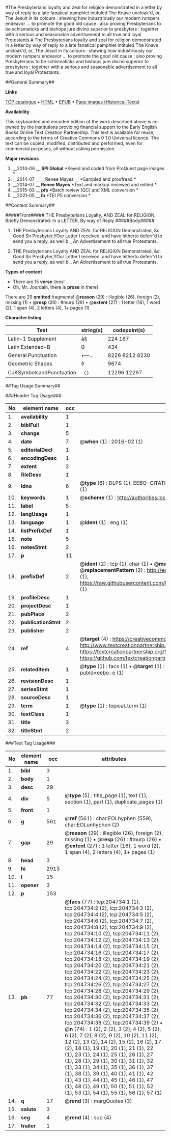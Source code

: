 #The Presbyterians loyalty and zeal for religion demonstrated in a letter by way of reply to a late fanatical pamphlet intituled The Knave uncloak'd, or, The Jesuit in its colours : shewing how industriously our modern rumpers endeavor ... to promote the good old cause : also proving Presbyterians to be schismaticks and bishops jure divino superior to presbyters : together with a serious and seasonable advertisement to all true and loyal Protestants.#
The Presbyterians loyalty and zeal for religion demonstrated in a letter by way of reply to a late fanatical pamphlet intituled The Knave uncloak'd, or, The Jesuit in its colours : shewing how industriously our modern rumpers endeavor ... to promote the good old cause : also proving Presbyterians to be schismaticks and bishops jure divino superior to presbyters : together with a serious and seasonable advertisement to all true and loyal Protestants.

##General Summary##

**Links**

[TCP catalogue](http://www.ota.ox.ac.uk/tcp/)  • 
[HTML](http://tei.it.ox.ac.uk/tcp/Texts-HTML/free/B28/B28316.html)  • 
[EPUB](http://tei.it.ox.ac.uk/tcp/Texts-EPUB/free/B28/B28316.epub) • 
[Page images (Historical Texts)](https://historicaltexts.jisc.ac.uk/eebo-10599453e)

**Availability**

This keyboarded and encoded edition of the work described above is co-owned by the
    institutions providing financial support to the Early English Books Online Text Creation
    Partnership. This text is available for reuse, according to the terms of  Creative Commons 0 1.0 Universal
    licence. The text can be copied, modified, distributed and performed, even for commercial
    purposes, all without asking permission.

**Major revisions**

1. __2014-06 __ __SPi Global__ *Keyed and coded from ProQuest page images *
1. __2014-07 __ __Renee Mayes __ *Sampled and proofread *
1. __2014-07 __ __Renee Mayes__ *Text and markup reviewed and edited *
1. __2015-03 __ __pfs__ *Batch review (QC) and XML conversion *
1. __2021-05 __ __lb__ *TEI P5 conversion *

##Content Summary##

#####Front#####
THE Presbyterians Loyalty, AND ZEAL for RELIGION, Briefly Demonstrated: In a LETTER, By way of Reply
#####Body#####

1. THE Presbyterians Loyalty AND ZEAL for RELIGION Demonstrated, &c.
Good Sir Presbyter,YOur Letter I received, and have hitherto deferr'd to send you a reply, as well b
    _ An Advertisement to all true Protestants.

1. THE Presbyterians Loyalty AND ZEAL for RELIGION Demonstrated, &c.
Good Sir Presbyter,YOur Letter I received, and have hitherto deferr'd to send you a reply, as well b
    _ An Advertisement to all true Protestants.

**Types of content**

  * There are 15 **verse** lines!
  * Oh, Mr. Jourdain, there is **prose** in there!

There are 29 **omitted** fragments! 
 @__reason__ (29) : illegible (26), foreign (2), missing (1)  •  @__resp__ (26) : #murp (26)  •  @__extent__ (27) : 1 letter (16), 1 word (2), 1 span (4), 2 letters (4), 1+ pages (1)

**Character listing**


|Text|string(s)|codepoint(s)|
|---|---|---|
|Latin-1 Supplement|à§|224 167|
|Latin Extended-B|Ʋ|434|
|General Punctuation|•—…|8226 8212 8230|
|Geometric Shapes|◊|9674|
|CJKSymbolsandPunctuation|〈〉|12296 12297|

##Tag Usage Summary##

###Header Tag Usage###

|No|element name|occ|attributes|
|---|---|---|---|
|1.|__availability__|1||
|2.|__biblFull__|1||
|3.|__change__|5||
|4.|__date__|7| @__when__ (1) : 2016-02 (1)|
|5.|__editorialDecl__|1||
|6.|__encodingDesc__|1||
|7.|__extent__|2||
|8.|__fileDesc__|1||
|9.|__idno__|6| @__type__ (6) : DLPS (1), EEBO-CITATION (1), VID (1), EEBO-PROQUEST (1), STC (1), OCLC (1)|
|10.|__keywords__|1| @__scheme__ (1) : http://authorities.loc.gov/ (1)|
|11.|__label__|5||
|12.|__langUsage__|1||
|13.|__language__|1| @__ident__ (1) : eng (1)|
|14.|__listPrefixDef__|1||
|15.|__note__|5||
|16.|__notesStmt__|2||
|17.|__p__|11||
|18.|__prefixDef__|2| @__ident__ (2) : tcp (1), char (1)  •  @__matchPattern__ (2) : ([0-9\-]+):([0-9IVX]+) (1), (.+) (1)  •  @__replacementPattern__ (2) : http://eebo.chadwyck.com/downloadtiff?vid=$1&page=$2 (1), https://raw.githubusercontent.com/textcreationpartnership/Texts/master/tcpchars.xml#$1 (1)|
|19.|__profileDesc__|1||
|20.|__projectDesc__|1||
|21.|__pubPlace__|2||
|22.|__publicationStmt__|2||
|23.|__publisher__|2||
|24.|__ref__|4| @__target__ (4) : https://creativecommons.org/publicdomain/zero/1.0/ (1), http://www.textcreationpartnership.org/docs/. (1), https://textcreationpartnership.org/faq/#faq05 (1), https://github.com/textcreationpartnership (1)|
|25.|__relatedItem__|1| @__type__ (1) : facs (1)  •  @__target__ (1) : https://data.historicaltexts.jisc.ac.uk/view?pubId=eebo-e (1)|
|26.|__revisionDesc__|1||
|27.|__seriesStmt__|1||
|28.|__sourceDesc__|1||
|29.|__term__|1| @__type__ (1) : topical_term (1)|
|30.|__textClass__|1||
|31.|__title__|3||
|32.|__titleStmt__|2||


###Text Tag Usage###

|No|element name|occ|attributes|
|---|---|---|---|
|1.|__bibl__|3||
|2.|__body__|1||
|3.|__desc__|29||
|4.|__div__|5| @__type__ (5) : title_page (1), text (1), section (1), part (1), duplicate_pages (1)|
|5.|__front__|1||
|6.|__g__|561| @__ref__ (561) : char:EOLhyphen (559), char:EOLunhyphen (2)|
|7.|__gap__|29| @__reason__ (29) : illegible (26), foreign (2), missing (1)  •  @__resp__ (26) : #murp (26)  •  @__extent__ (27) : 1 letter (16), 1 word (2), 1 span (4), 2 letters (4), 1+ pages (1)|
|8.|__head__|3||
|9.|__hi__|2913||
|10.|__l__|15||
|11.|__opener__|3||
|12.|__p__|153||
|13.|__pb__|77| @__facs__ (77) : tcp:204734:1 (1), tcp:204734:2 (2), tcp:204734:3 (2), tcp:204734:4 (2), tcp:204734:5 (2), tcp:204734:6 (2), tcp:204734:7 (2), tcp:204734:8 (2), tcp:204734:9 (2), tcp:204734:10 (2), tcp:204734:11 (2), tcp:204734:12 (2), tcp:204734:13 (2), tcp:204734:14 (2), tcp:204734:15 (2), tcp:204734:16 (2), tcp:204734:17 (2), tcp:204734:18 (2), tcp:204734:19 (2), tcp:204734:20 (2), tcp:204734:21 (2), tcp:204734:22 (2), tcp:204734:23 (2), tcp:204734:24 (2), tcp:204734:25 (2), tcp:204734:26 (2), tcp:204734:27 (2), tcp:204734:28 (2), tcp:204734:29 (2), tcp:204734:30 (2), tcp:204734:31 (2), tcp:204734:32 (2), tcp:204734:33 (2), tcp:204734:34 (2), tcp:204734:35 (2), tcp:204734:36 (2), tcp:204734:37 (2), tcp:204734:38 (2), tcp:204734:39 (2)  •  @__n__ (74) : 1 (2), 2 (2), 3 (2), 4 (2), 5 (2), 6 (2), 7 (2), 8 (2), 9 (2), 10 (2), 11 (2), 12 (2), 13 (2), 14 (2), 15 (2), 16 (2), 17 (2), 18 (1), 19 (1), 20 (1), 21 (1), 22 (1), 23 (1), 24 (1), 25 (1), 26 (1), 27 (1), 28 (1), 29 (1), 30 (1), 31 (1), 32 (1), 33 (1), 34 (1), 35 (1), 36 (1), 37 (1), 38 (1), 39 (1), 40 (1), 41 (1), 42 (1), 43 (1), 44 (1), 45 (1), 46 (1), 47 (1), 48 (1), 49 (1), 50 (1), 51 (1), 52 (1), 53 (1), 54 (1), 55 (1), 56 (1), 57 (1)|
|14.|__q__|17| @__rend__ (3) : margQuotes (3)|
|15.|__salute__|3||
|16.|__seg__|4| @__rend__ (4) : sup (4)|
|17.|__trailer__|1||
